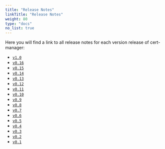 ```yaml
---
title: "Release Notes"
linkTitle: "Release Notes"
weight: 80
type: "docs"
no_list: true
---
```


Here you will find a link to all release notes for each version release of
cert-manager:

- [`v1.0`](./release-notes-1.0/)
- [`v0.16`](./release-notes-0.16/)
- [`v0.15`](./release-notes-0.15/)
- [`v0.14`](./release-notes-0.14/)
- [`v0.13`](./release-notes-0.13/)
- [`v0.12`](./release-notes-0.12/)
- [`v0.11`](./release-notes-0.11/)
- [`v0.10`](./release-notes-0.10/)
- [`v0.9`](./release-notes-0.9/)
- [`v0.8`](./release-notes-0.8/)
- [`v0.7`](./release-notes-0.7/)
- [`v0.6`](./release-notes-0.6/)
- [`v0.5`](./release-notes-0.5/)
- [`v0.4`](./release-notes-0.4/)
- [`v0.3`](./release-notes-0.3/)
- [`v0.2`](./release-notes-0.2/)
- [`v0.1`](./release-notes-0.1/)
